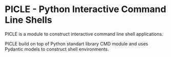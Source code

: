 # PICLE - Python Interactive Command Line Shells

PICLE is a module to construct interactive command line shell
applications.

PICLE build on top of Python standart library CMD module and 
uses Pydantic models to construct shell environments.